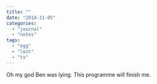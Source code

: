 ```yaml
---
title: ""
date: "2014-11-05"
categories: 
  - "journal"
  - "notes"
tags: 
  - "egg"
  - "lost"
  - "tv"
---
```


Oh my god Ben was lying. This programme will finish me.
